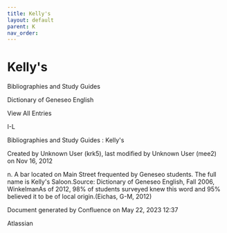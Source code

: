 ```yaml
---
title: Kelly's
layout: default
parent: K
nav_order:
---
```


# Kelly's

Bibliographies and Study Guides

Dictionary of Geneseo English

View All Entries

I-L

Bibliographies and Study Guides : Kelly's

Created by  Unknown User (krk5), last modified by  Unknown User (mee2) on Nov 16, 2012

n. A bar located on Main Street frequented by Geneseo students. The full name is Kelly's Saloon.Source: Dictionary of Geneseo English, Fall 2006, WinkelmanAs of 2012, 98% of students surveyed knew this word and 95% believed it to be of local origin.(Eichas, G-M, 2012) 

Document generated by Confluence on May 22, 2023 12:37

Atlassian
